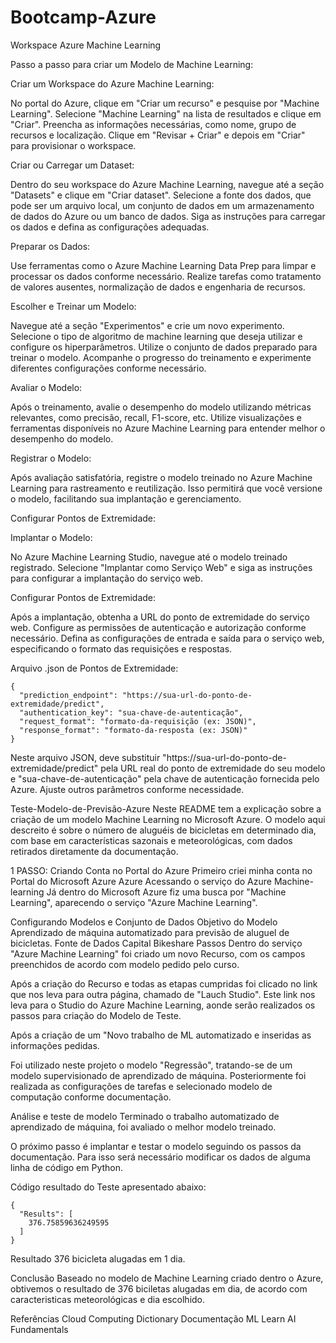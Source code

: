 # Bootcamp-Azure
Workspace Azure Machine Learning

Passo a passo para criar um Modelo de Machine Learning:

Criar um Workspace do Azure Machine Learning:

No portal do Azure, clique em "Criar um recurso" e pesquise por "Machine Learning".
Selecione "Machine Learning" na lista de resultados e clique em "Criar".
Preencha as informações necessárias, como nome, grupo de recursos e localização.
Clique em "Revisar + Criar" e depois em "Criar" para provisionar o workspace.

Criar ou Carregar um Dataset:

Dentro do seu workspace do Azure Machine Learning, navegue até a seção "Datasets" e clique em "Criar dataset".
Selecione a fonte dos dados, que pode ser um arquivo local, um conjunto de dados em um armazenamento de dados do Azure ou um banco de dados.
Siga as instruções para carregar os dados e defina as configurações adequadas.

Preparar os Dados:

Use ferramentas como o Azure Machine Learning Data Prep para limpar e processar os dados conforme necessário.
Realize tarefas como tratamento de valores ausentes, normalização de dados e engenharia de recursos.

Escolher e Treinar um Modelo:

Navegue até a seção "Experimentos" e crie um novo experimento.
Selecione o tipo de algoritmo de machine learning que deseja utilizar e configure os hiperparâmetros.
Utilize o conjunto de dados preparado para treinar o modelo.
Acompanhe o progresso do treinamento e experimente diferentes configurações conforme necessário.

Avaliar o Modelo:

Após o treinamento, avalie o desempenho do modelo utilizando métricas relevantes, como precisão, recall, F1-score, etc.
Utilize visualizações e ferramentas disponíveis no Azure Machine Learning para entender melhor o desempenho do modelo.

Registrar o Modelo:

Após avaliação satisfatória, registre o modelo treinado no Azure Machine Learning para rastreamento e reutilização.
Isso permitirá que você versione o modelo, facilitando sua implantação e gerenciamento.

Configurar Pontos de Extremidade:

Implantar o Modelo:

No Azure Machine Learning Studio, navegue até o modelo treinado registrado.
Selecione "Implantar como Serviço Web" e siga as instruções para configurar a implantação do serviço web.

Configurar Pontos de Extremidade:

Após a implantação, obtenha a URL do ponto de extremidade do serviço web.
Configure as permissões de autenticação e autorização conforme necessário.
Defina as configurações de entrada e saída para o serviço web, especificando o formato das requisições e respostas.

Arquivo .json de Pontos de Extremidade:

```
{
  "prediction_endpoint": "https://sua-url-do-ponto-de-extremidade/predict",
  "authentication_key": "sua-chave-de-autenticação",
  "request_format": "formato-da-requisição (ex: JSON)",
  "response_format": "formato-da-resposta (ex: JSON)"
}
```

Neste arquivo JSON, deve substituir "https://sua-url-do-ponto-de-extremidade/predict" pela URL real do ponto de extremidade do seu modelo e "sua-chave-de-autenticação" pela chave de autenticação fornecida pelo Azure. Ajuste outros parâmetros conforme necessidade.


Teste-Modelo-de-Previsão-Azure
Neste README tem a explicação sobre a criação de um modelo Machine Learning no Microsoft Azure.
O modelo aqui descreito é sobre o número de aluguéis de bicicletas em determinado dia, com base em características sazonais e meteorológicas, com dados retirados diretamente da documentação.

1 PASSO: Criando Conta no Portal do Azure
Primeiro criei minha conta no Portal do Microsoft Azure
Azure
Acessando o serviço do Azure Machine-learning
Já dentro do Microsoft Azure fiz uma busca por "Machine Learning", aparecendo o serviço "Azure Machine Learning".

Configurando Modelos e Conjunto de Dados
Objetivo do Modelo
Aprendizado de máquina automatizado para previsão de aluguel de bicicletas.
Fonte de Dados
Capital Bikeshare
Passos
Dentro do serviço "Azure Machine Learning" foi criado um novo Recurso, com os campos preenchidos de acordo com modelo pedido pelo curso.

Após a criação do Recurso e todas as etapas cumpridas foi clicado no link que nos leva para outra página, chamado de "Lauch Studio". Este link nos leva para o Studio do Azure Machine Learning, aonde serão realizados os passos para criação do Modelo de Teste.

Após a criação de um "Novo trabalho de ML automatizado e inseridas as informações pedidas.

Foi utilizado neste projeto o modelo "Regressão", tratando-se de um modelo supervisionado de aprendizado de máquina. Posteriormente foi realizada as configurações de tarefas e selecionado modelo de computação conforme documentação.

Análise e teste de modelo
Terminado o trabalho automatizado de aprendizado de máquina, foi avaliado o melhor modelo treinado.

O próximo passo é implantar e testar o modelo seguindo os passos da documentação. Para isso será necessário modificar os dados de alguma linha de código em Python.

Código resultado do Teste apresentado abaixo:

```
{
  "Results": [
    376.75859636249595
  ]
}
```

Resultado
376 bicicleta alugadas em 1 dia.

Conclusão
Baseado no modelo de Machine Learning criado dentro o Azure, obtivemos o resultado de 376 biciletas alugadas em dia, de acordo com caracteristicas meteorológicas e dia escolhido.

Referências
Cloud Computing Dictionary
Documentação
ML Learn AI Fundamentals
